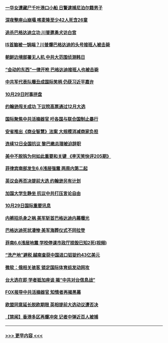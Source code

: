 #### [一华女遭藏尸千叶港口小船 日警逮捕尼泊尔籍男子](../pages/prog202/a102696475.md?t=10300855) 
#### [深夜整座山崩塌 喀麦隆至少42人死含26童](../pages/prog202/a102696462.md?t=10300855) 
#### [追杀巴格达迪立功 川普邀勇犬访白宫](../pages/prog202/a102696452.md?t=10300855) 
#### [IS首脑被一锅端？川普爆巴格达迪的头号接班人被击毙](../pages/prog202/a102696429.md?t=10300855) 
#### [朝鲜边境部署无人机 中共大范围侦测韩日](../pages/prog202/a102696377.md?t=10300855) 
#### [“会动的东西”一律开枪 巴格达迪接班人也被击毙](../pages/prog202/a102696346.md?t=10300855) 
#### [中共军代表队曝丑成国际笑柄 仍获习近平嘉许](../pages/prog202/a102696347.md?t=10300855) 
#### [10月29日时事拼盘](../pages/prog202/a102696210.md?t=10300855) 
#### [约翰逊闯关成功 下议院高票通过12月大选](../pages/prog202/a102696216.md?t=10300855) 
#### [国际聚焦中共活摘器官 吁各国与联合国制止暴行](../pages/prog202/a102696213.md?t=10300855) 
#### [安省推出《商业智慧》法案 大规模消减商家负担](../pages/prog202/a102696189.md?t=10300855) 
#### [连续12日全国抗议 黎巴嫩总理被迫辞职](../pages/prog202/a102696175.md?t=10300855) 
#### [美中不脱钩为何如此重要和关键 《李天笑快评205期》](../pages/prog202/a102696110.md?t=10300855) 
#### [菲律宾南部发生6.6浅层强震 两周内第二起](../pages/prog202/a102696082.md?t=10300855) 
#### [英议会再否决提前大选 约翰逊另有计划](../pages/prog202/a102696071.md?t=10300855) 
#### [加国大学生静坐 抗议中共打压言论自由](../pages/prog202/a102695885.md?t=10300855) 
#### [10月29日国际重要讯息](../pages/prog202/a102695876.md?t=10300855) 
#### [内裤招杀身之祸 美军斩首巴格达迪内幕曝光](../pages/prog202/a102695857.md?t=10300855) 
#### [巴格达迪死状凄惨 美军海葬仪式不同拉登](../pages/prog202/a102695767.md?t=10300855) 
#### [菲南6.6浅层地震 学校停课市政厅损毁已知2死(视频)](../pages/prog202/a102695654.md?t=10300855) 
#### [“洗产地”避税 越南查获中国进口铝锭约43亿美元](../pages/prog202/a102695724.md?t=10300855) 
#### [微软：俄相关骇客 锁定国际体育组发动网攻](../pages/prog202/a102695672.md?t=10300855) 
#### [台大选在即 学者抵加座谈 揭“中共对台信息战”](../pages/prog202/a102695628.md?t=10300855) 
#### [FOX报导中共活摘器官 知情者再揭黑幕](../pages/prog202/a102695440.md?t=10300855) 
#### [欧盟同意延长脱欧期限 英相提前大选动议遭否决](../pages/prog202/a102695535.md?t=10300855) 
#### [【禁闻】香港多区再爆冲突 记者中弹近百人被捕](../pages/prog202/a102695404.md?t=10300855) 

----
#### [ >>> 更早内容 <<< ](../indexes/prog202-earlier.md)
